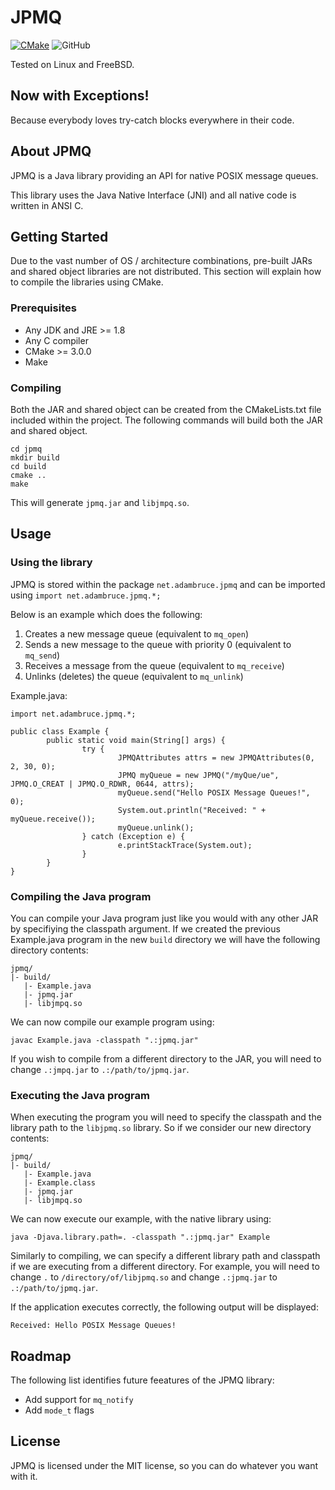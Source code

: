 # JPMQ

[![CMake](https://github.com/adamdb5/jpmq/actions/workflows/cmake.yml/badge.svg)](https://github.com/adamdb5/jpmq/actions/workflows/cmake.yml)
![GitHub](https://img.shields.io/github/license/adamdb5/jpmq)

Tested on Linux and FreeBSD.

## Now with Exceptions!
Because everybody loves try-catch blocks everywhere in their code.

## About JPMQ
JPMQ is a Java library providing an API for native POSIX message queues.

This library uses the Java Native Interface (JNI) and all native code is written in ANSI C.

## Getting Started
Due to the vast number of OS / architecture combinations, pre-built JARs and shared object libraries are not distributed. This section will explain how to compile the libraries using CMake.

### Prerequisites
- Any JDK and JRE >= 1.8
- Any C compiler
- CMake >= 3.0.0
- Make

### Compiling
Both the JAR and shared object can be created from the CMakeLists.txt file included within the project. The following commands will build both the JAR and shared object.

```
cd jpmq
mkdir build
cd build
cmake ..
make
```

This will generate `jpmq.jar` and `libjmpq.so`.

## Usage

### Using the library
JPMQ is stored within the package `net.adambruce.jpmq` and can be imported using `import net.adambruce.jpmq.*;`

Below is an example which does the following:

1. Creates a new message queue (equivalent to `mq_open`)
2. Sends a new message to the queue with priority 0 (equivalent to `mq_send`)
3. Receives a message from the queue (equivalent to `mq_receive`)
4. Unlinks (deletes) the queue (equivalent to `mq_unlink`)

Example.java:

```
import net.adambruce.jpmq.*;

public class Example {
        public static void main(String[] args) {
                try {
                        JPMQAttributes attrs = new JPMQAttributes(0, 2, 30, 0);
                        JPMQ myQueue = new JPMQ("/myQue/ue", JPMQ.O_CREAT | JPMQ.O_RDWR, 0644, attrs);
                        myQueue.send("Hello POSIX Message Queues!", 0);
                        System.out.println("Received: " + myQueue.receive());                         
                        myQueue.unlink();
                } catch (Exception e) {
                        e.printStackTrace(System.out);
                }
        }
}

```

### Compiling the Java program
You can compile your Java program just like you would with any other JAR by specifiying the classpath argument. If we created the previous Example.java program in the new `build` directory we will have the following directory contents:

```
jpmq/
|- build/
   |- Example.java
   |- jpmq.jar
   |- libjmpq.so
```

We can now compile our example program using:

`javac Example.java -classpath ".:jpmq.jar"`

If you wish to compile from a different directory to the JAR, you will need to change `.:jmpq.jar` to `.:/path/to/jpmq.jar`.

### Executing the Java program

When executing the program you will need to specify the classpath and the library path to the `libjpmq.so` library. So if we consider our new directory contents:

```
jpmq/
|- build/
   |- Example.java
   |- Example.class
   |- jpmq.jar
   |- libjmpq.so
```

We can now execute our example, with the native library using:

`java -Djava.library.path=. -classpath ".:jpmq.jar" Example`

Similarly to compiling, we can specify a different library path and classpath if we are executing from a different directory. For example, you will need to change `.` to `/directory/of/libjpmq.so` and change `.:jpmq.jar` to `.:/path/to/jpmq.jar`.

If the application executes correctly, the following output will be displayed:


`Received: Hello POSIX Message Queues!`


## Roadmap
The following list identifies future feeatures of the JPMQ library:

- Add support for `mq_notify`
- Add `mode_t` flags

## License
JPMQ is licensed under the MIT license, so you can do whatever you want with it.
